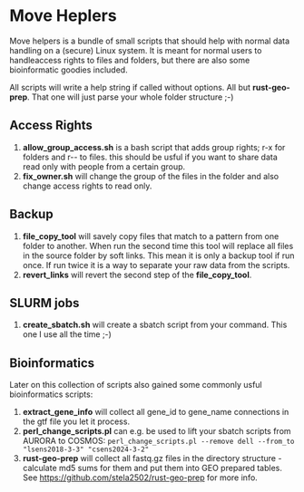 # Move Heplers

Move helpers is a bundle of small scripts that should help with normal data handling on a (secure) Linux system.
It is meant for normal users to handleaccess rights to files and folders, but there are also some bioinformatic goodies included.

All scripts will write a help string if called without options. All but **rust-geo-prep**. That one will just parse your whole folder structure ;-)

## Access Rights

 1. **allow_group_access.sh** is a bash script that adds group rights; r-x for folders and r-- to files.
    this should be usful if you want to share data read only with people from a certain group.
 2. **fix_owner.sh** will change the group of the files in the folder and also change access rights to read only.
 
## Backup

  1. **file_copy_tool** will savely copy files that match to a pattern from one folder to another.
     When run the second time this tool will replace all files in the source folder by soft links.
     This mean it is only a backup tool if run once. If run twice it is a way to separate your raw data from the scripts.
  2. **revert_links** will revert the second step of the **file_copy_tool**.

## SLURM jobs

 1. **create_sbatch.sh** will create a sbatch script from your command. This one I use all the time ;-)

## Bioinformatics

Later on this collection of scripts also gained some commonly usful bioinformatics scripts:

  1. **extract_gene_info** will collect all gene_id to gene_name connections in the gtf file you let it process.
  2. **perl_change_scripts.pl** can e.g. be used to lift your sbatch scripts from AURORA to COSMOS:
  ``perl_change_scripts.pl --remove dell --from_to "lsens2018-3-3" "csens2024-3-2"``
  3. **rust-geo-prep** will collect all fastq.gz files in the directory structure - calculate md5 sums for them and put them into
  GEO prepared tables. See https://github.com/stela2502/rust-geo-prep for more info.

